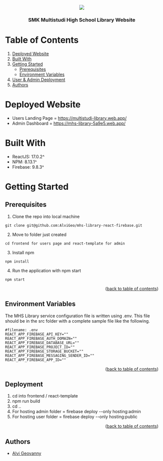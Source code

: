 <p align="center">
  <img src="https://user-images.githubusercontent.com/62235952/178112276-6a7284bd-a117-4d96-9850-fb1c5c8a2e09.jpg" />
</p>

<h3 align="center">
  SMK Multistudi High School Library Website
</h3>

# Table of Contents

<ol>
  <li><a href="#deployed-website">Deployed Website</a></li>
  <li><a href="#built-with">Built With</a></li>
  <li>
    <a href="#getting-started">Getting Started</a>
    <ul>
      <li><a href="#prerequisites">Prerequisites</a></li>
      <li><a href="#environment-variables">Environment Variables</a></li>
    </ul>
  </li>
  <li><a href="#deployment">User & Admin Deployment</a></li>
  <li><a href="#authors">Authors</a></li>
</ol>

# Deployed Website

- Users Landing Page = https://multistudi-library.web.app/
- Admin Dashboard = https://mhs-library-5a9e5.web.app/

# Built With

- ReactJS: 17.0.2^
- NPM: 8.13.1^
- Firebase: 9.8.3^

# Getting Started

## Prerequisites

1. Clone the repo into local machine

```
git clone git@github.com:AlviGeo/mhs-library-react-firebase.git
```

2. Move to folder just created

```
cd frontend for users page and react-template for admin
```

3. Install npm

```
npm install
```

4. Run the application with npm start

```
npm start
```
<p align="right">(<a href="#top">back to table of contents</a>)</p>

## Environment Variables
The MHS Library service configuration file is written using .env. This file should be in the src folder with a complete sample file like the following.

```env
#filename: .env
REACT_APP_FIREBASE_API_KEY=""
REACT_APP_FIREBASE_AUTH_DOMAIN=""
REACT_APP_FIREBASE_DATABASE_URL=""
REACT_APP_FIREBASE_PROJECT_ID=""
REACT_APP_FIREBASE_STORAGE_BUCKET=""
REACT_APP_FIREBASE_MESSAGING_SENDER_ID=""
REACT_APP_FIREBASE_APP_ID=""

```

<p align="right">(<a href="#top">back to table of contents</a>)</p>

## Deployment

1. cd into frontend / react-template
2. npm run build
3. cd ..
4. For hosting admin folder = firebase deploy --only hosting:admin 
5. For hosting user folder = firebase deploy --only hosting:public

<p align="right">(<a href="#top">back to table of contents</a>)</p>

## Authors
- [Alvi Geovanny](https://github.com/AlviGeo)
